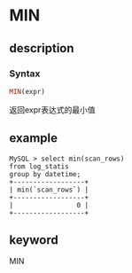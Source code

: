 # MIN

## description

### Syntax

```Haskell
MIN(expr)
```

返回expr表达式的最小值

## example

```plain text
MySQL > select min(scan_rows) 
from log_statis 
group by datetime;
+------------------+
| min(`scan_rows`) |
+------------------+
|                0 |
+------------------+
```

## keyword

MIN
